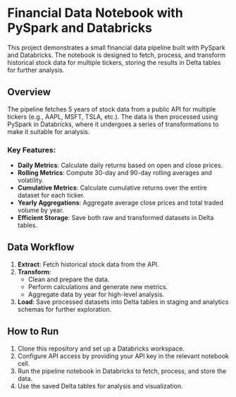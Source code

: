 # Financial Data Notebook with PySpark and Databricks

This project demonstrates a small financial data pipeline built with PySpark and Databricks. The notebook is designed to fetch, process, and transform historical stock data for multiple tickers, storing the results in Delta tables for further analysis.

## Overview

The pipeline fetches 5 years of stock data from a public API for multiple tickers (e.g., AAPL, MSFT, TSLA, etc.). The data is then processed using PySpark in Databricks, where it undergoes a series of transformations to make it suitable for analysis.

### Key Features:
- **Daily Metrics**: Calculate daily returns based on open and close prices.
- **Rolling Metrics**: Compute 30-day and 90-day rolling averages and volatility.
- **Cumulative Metrics**: Calculate cumulative returns over the entire dataset for each ticker.
- **Yearly Aggregations**: Aggregate average close prices and total traded volume by year.
- **Efficient Storage**: Save both raw and transformed datasets in Delta tables.

## Data Workflow

1. **Extract**: Fetch historical stock data from the API.
2. **Transform**:
   - Clean and prepare the data.
   - Perform calculations and generate new metrics.
   - Aggregate data by year for high-level analysis.
3. **Load**: Save processed datasets into Delta tables in staging and analytics schemas for further exploration.
  
## How to Run

1. Clone this repository and set up a Databricks workspace.
2. Configure API access by providing your API key in the relevant notebook cell.
3. Run the pipeline notebook in Databricks to fetch, process, and store the data.
4. Use the saved Delta tables for analysis and visualization.



